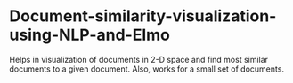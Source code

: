 # Document-similarity-visualization-using-NLP-and-Elmo
Helps in visualization of documents in 2-D space and find most similar documents to a given document. Also, works for  a small set of documents.
